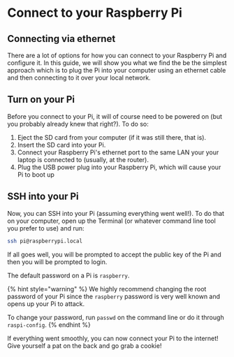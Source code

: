 # Connect to your Raspberry Pi

## Connecting via ethernet

There are a lot of options for how you can connect to your Raspberry Pi and configure it. In this guide, we will show you what we find the be the simplest approach which is to plug the Pi into your computer using an ethernet cable and then connecting to it over your local network.

## Turn on your Pi

Before you connect to your Pi, it will of course need to be powered on \(but you probably already knew that right?\). To do so:

1. Eject the SD card from your computer \(if it was still there, that is\).
2. Insert the SD card into your Pi.
3. Connect your Raspberry Pi's ethernet port to the same LAN your your laptop is connected to \(usually, at the router\).
4. Plug the USB power plug into your Raspberry Pi, which will cause your Pi to boot up

## SSH into your Pi

Now, you can SSH into your Pi \(assuming everything went well!\). To do that on your computer, open up the Terminal \(or whatever command line tool you prefer to use\) and run:

```bash
ssh pi@raspberrypi.local
```

If all goes well, you will be prompted to accept the public key of the Pi and then you will be prompted to login. 

The default password on a Pi is `raspberry`.

{% hint style="warning" %}
We highly recommend changing the root password of your Pi since the `raspberry` password is very well known and opens up your Pi to attack. 

To change your password, run `passwd` on the command line or do it through `raspi-config`.
{% endhint %}

If everything went smoothly, you can now connect your Pi to the internet! Give yourself a pat on the back and go grab a cookie!

